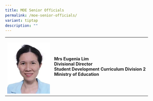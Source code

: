 ```yaml
---
title: MOE Senior Officials
permalink: /moe-senior-officials/
variant: tiptap
description: ""
---
```

<table>
<tbody>
<tr>
<td rowspan="1" colspan="1">
<p></p>
<div class="isomer-image-wrapper">
<img style="width: 100%" height="auto" width="100%" alt="" src="/images/Mrs_Eugenia_Lim.png">
</div>
</td>
<td rowspan="1" colspan="1">
<p></p>
<p><strong>Mrs Eugenia Lim <br>Divisional Director <br>Student Development Curriculum Division 2 <br>Ministry of Education <br></strong>
</p>
</td>
</tr>
</tbody>
</table>
<p></p>